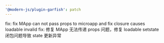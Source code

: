 ```yaml
---
'@modern-js/plugin-garfish': patch
---
```


fix: fix MApp can not pass props to microapp and fix closure causes loadable invalid
fix: 修复 MApp 无法传递 props 问题，修复 loadable setstate 闭包问题导致 state 更新异常